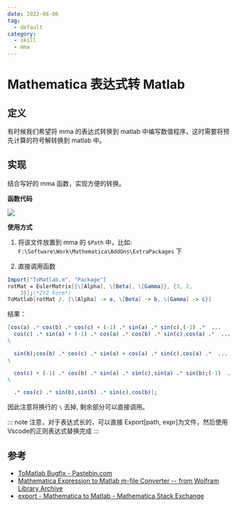 ```yaml
---
date: 2022-06-06
tag:
  - default
category:
  - skill
  - mma
---
```



# Mathematica 表达式转 Matlab


## 定义

有时候我们希望将 mma 的表达式转换到 matlab 中编写数值程序，这时需要将预先计算的符号解转换到 matlab 中。

## 实现

结合写好的 mma 函数，实现方便的转换。

**函数代码**

![](assets/ToMatlab.m)


**使用方式**

1. 将该文件放置到 mma 的 `$Path` 中，比如: `F:\Software\Work\Mathematica\AddOns\ExtraPackages` 下

2. 直接调用函数

```mathematica
Import["ToMatlab.m", "Package"]
rotMat = EulerMatrix[{\[Alpha], \[Beta], \[Gamma]}, {3, 2, 
    3}];(*ZYZ Form*)
ToMatlab[rotMat /. {\[Alpha] -> a, \[Beta] -> b, \[Gamma] -> c}]
```

结果：

```mathematica
[cos(a) .* cos(b) .* cos(c) + (-1) .* sin(a) .* sin(c),(-1) .*  ...
  cos(c) .* sin(a) + (-1) .* cos(a) .* cos(b) .* sin(c),cos(a) .*  ...
\

  sin(b);cos(b) .* cos(c) .* sin(a) + cos(a) .* sin(c),cos(a) .*  ...
\

  cos(c) + (-1) .* cos(b) .* sin(a) .* sin(c),sin(a) .* sin(b);(-1)  ...
\

  .* cos(c) .* sin(b),sin(b) .* sin(c),cos(b)];
```

因此注意将换行的 `\` 去掉, 剩余部分可以直接调用。

::: note 
注意，对于表达式长的，可以直接 Export[path, expr]为文件，然后使用Vscode的正则表达式替换完成
:::



## 参考

- [ToMatlab Bugfix - Pastebin.com](https://pastebin.com/TcjErHVT)
- [Mathematica Expression to Matlab m-file Converter -- from Wolfram Library Archive](https://library.wolfram.com/infocenter/MathSource/577/#downloads)
- [export - Mathematica to Matlab - Mathematica Stack Exchange](https://mathematica.stackexchange.com/questions/166163/mathematica-to-matlab)
